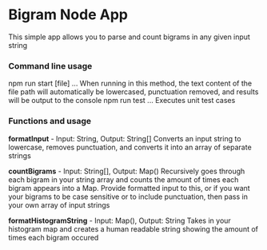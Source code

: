 # Bigram Node App

This simple app allows you to parse and count bigrams in any given input string

### Command line usage

npm run start [file]     ... When running in this method, the text content of the file path will automatically be lowercased, punctuation removed, and results will be output to the console
npm run test             ... Executes unit test cases
 
### Functions and usage

**formatInput** - Input: String, Output: String[]
Converts an input string to lowercase, removes punctuation, and converts it into an array of separate strings

**countBigrams** - Input: String[], Output: Map()
Recursively goes through each bigram in your string array and counts the amount of times each bigram appears into a Map. Provide formatted input to this, or if you want your bigrams to be case sensitive or to include punctuation, then pass in your own array of input strings

**formatHistogramString** - Input: Map(), Output: String
Takes in your histogram map and creates a human readable string showing the amount of times each bigram occured